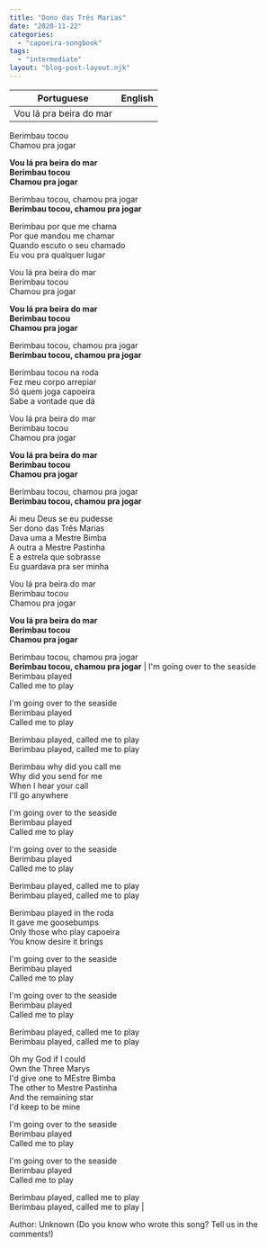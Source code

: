 ```yaml
---
title: "Dono das Três Marias"
date: "2020-11-22"
categories: 
  - "capoeira-songbook"
tags: 
  - "intermediate"
layout: "blog-post-layout.njk"
---
```


| Portuguese | English |
| --- | --- |
| Vou lá pra beira do mar  
Berimbau tocou  
Chamou pra jogar  
  
**Vou lá pra beira do mar  
Berimbau tocou  
Chamou pra jogar**  
  
Berimbau tocou, chamou pra jogar  
**Berimbau tocou, chamou pra jogar**  
  
Berimbau por que me chama  
Por que mandou me chamar  
Quando escuto o seu chamado  
Eu vou pra qualquer lugar  
  
Vou lá pra beira do mar  
Berimbau tocou  
Chamou pra jogar  
  
**Vou lá pra beira do mar  
Berimbau tocou  
Chamou pra jogar**  
  
Berimbau tocou, chamou pra jogar  
**Berimbau tocou, chamou pra jogar**  
  
Berimbau tocou na roda  
Fez meu corpo arrepiar  
Só quem joga capoeira  
Sabe a vontade que dá  
  
Vou lá pra beira do mar  
Berimbau tocou  
Chamou pra jogar  
  
**Vou lá pra beira do mar  
Berimbau tocou  
Chamou pra jogar**  
  
Berimbau tocou, chamou pra jogar  
**Berimbau tocou, chamou pra jogar**  
  
Ai meu Deus se eu pudesse  
Ser dono das Três Marias  
Dava uma a Mestre Bimba  
A outra a Mestre Pastinha  
E a estrela que sobrasse  
Eu guardava pra ser minha  
  
Vou lá pra beira do mar  
Berimbau tocou  
Chamou pra jogar  
  
**Vou lá pra beira do mar  
Berimbau tocou  
Chamou pra jogar**  
  
Berimbau tocou, chamou pra jogar  
**Berimbau tocou, chamou pra jogar** | I'm going over to the seaside  
Berimbau played  
Called me to play  
  
I'm going over to the seaside  
Berimbau played  
Called me to play  
  
Berimbau played, called me to play  
Berimbau played, called me to play  
  
Berimbau why did you call me  
Why did you send for me  
When I hear your call  
I'll go anywhere  
  
I'm going over to the seaside  
Berimbau played  
Called me to play  
  
I'm going over to the seaside  
Berimbau played  
Called me to play  
  
Berimbau played, called me to play  
Berimbau played, called me to play  
  
Berimbau played in the roda  
It gave me goosebumps  
Only those who play capoeira  
You know desire it brings  
  
I'm going over to the seaside  
Berimbau played  
Called me to play  
  
I'm going over to the seaside  
Berimbau played  
Called me to play  
  
Berimbau played, called me to play  
Berimbau played, called me to play  
  
Oh my God if I could  
Own the Three Marys  
I'd give one to MEstre Bimba  
The other to Mestre Pastinha  
And the remaining star  
I'd keep to be mine  
  
I'm going over to the seaside  
Berimbau played  
Called me to play  
  
I'm going over to the seaside  
Berimbau played  
Called me to play  
  
Berimbau played, called me to play  
Berimbau played, called me to play |

<figcaption>

Author: Unknown (Do you know who wrote this song? Tell us in the comments!)

</figcaption>
